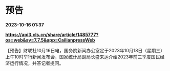 # 预告

**2023-10-16 01:37**

**https://api3.cls.cn/share/article/1485777?os=web&sv=7.7.5&app=CailianpressWeb**

【预告】财联社10月16日电，国务院新闻办公室定于2023年10月18日（星期三）上午10时举行新闻发布会，国家统计局副局长盛来运介绍2023年前三季度国民经济运行情况，并答记者提问。